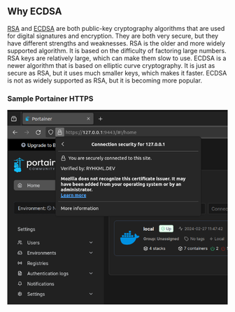 ## Why ECDSA
[RSA](https://en.wikipedia.org/wiki/RSA_(cryptosystem)) and [ECDSA](https://en.wikipedia.org/wiki/Elliptic_Curve_Digital_Signature_Algorithm) are both public-key cryptography algorithms that are used for digital signatures and encryption. They are both very secure, but they have different strengths and weaknesses. RSA is the older and more widely supported algorithm. It is based on the difficulty of factoring large numbers. RSA keys are relatively large, which can make them slow to use. ECDSA is a newer algorithm that is based on elliptic curve cryptography. It is just as secure as RSA, but it uses much smaller keys, which makes it faster. ECDSA is not as widely supported as RSA, but it is becoming more popular.

### Sample Portainer HTTPS

![Portainer HTTPS](./Portainer.png)